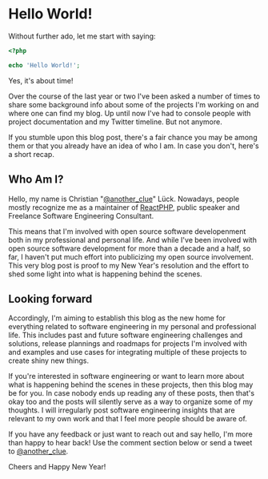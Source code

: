 # Hello World!

Without further ado, let me start with saying:

```php
<?php

echo 'Hello World!';
```

Yes, it's about time!

Over the course of the last year or two I've been asked a number of times to share some background info about some of the projects I'm working on and where one can find my blog. Up until now I've had to console people with project documentation and my Twitter timeline. But not anymore.

If you stumble upon this blog post, there's a fair chance you may be among them or that you already have an idea of who I am. In case you don't, here's a short recap.

## Who Am I?

Hello, my name is Christian "[@another_clue](https://twitter.com/another_clue)" Lück. Nowadays, people mostly recognize me as a maintainer of [ReactPHP](https://reactphp.org), public speaker and Freelance Software Engineering Consultant.

This means that I'm involved with open source software developenment both in my professional and personal life. And while I've been involved with open source software development for more than a decade and a half, so far, I haven't put much effort into publicizing my open source involvement. This very blog post is proof to my New Year's resolution and the effort to shed some light into what is happening behind the scenes.

## Looking forward

Accordingly, I'm aiming to establish this blog as the new home for everything related to software engineering in my personal and professional life. This includes past and future software engineering challenges and solutions, release plannings and roadmaps for projects I'm involved with and examples and use cases for integrating multiple of these projects to create shiny new things.

If you're interested in software engineering or want to learn more about what is happening behind the scenes in these projects, then this blog may be for you. In case nobody ends up reading any of these posts, then that's okay too and the posts will silently serve as a way to organize some of my thoughts. I will irregularly post software engineering insights that are relevant to my own work and that I feel more people should be aware of.

If you have any feedback or just want to reach out and say hello, I'm more than happy to hear back! Use the comment section below or send a tweet to [@another_clue](https://twitter.com/another_clue).

Cheers and Happy New Year!